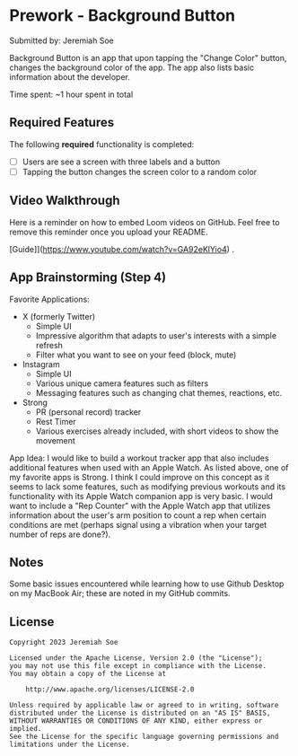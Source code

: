 # Prework - Background Button

Submitted by: Jeremiah Soe

Background Button is an app that upon tapping the "Change Color" button, changes the background color of the app. The app also lists basic information about the developer.

Time spent: ~1 hour spent in total

## Required Features

The following **required** functionality is completed:

- [ ] Users are see a screen with three labels and a button
- [ ] Tapping the button changes the screen color to a random color
 
## Video Walkthrough

Here is a reminder on how to embed Loom videos on GitHub. Feel free to remove this reminder once you upload your README. 

[Guide]](https://www.youtube.com/watch?v=GA92eKlYio4) .

## App Brainstorming (Step 4)
Favorite Applications:
- X (formerly Twitter)
    - Simple UI
    - Impressive algorithm that adapts to user's interests with a simple refresh
    - Filter what you want to see on your feed (block, mute)
- Instagram
    - Simple UI
    - Various unique camera features such as filters
    - Messaging features such as changing chat themes, reactions, etc.
- Strong
    - PR (personal record) tracker
    - Rest Timer
    - Various exercises already included, with short videos to show the movement

App Idea:
I would like to build a workout tracker app that also includes additional features when used with an Apple Watch. As listed above, one of my favorite apps is Strong. I think I could improve on this concept as it seems to lack some features, such as modifying previous workouts and its functionality with its Apple Watch companion app is very basic. I would want to include a "Rep Counter" with the Apple Watch app that utilizes information about the user's arm position to count a rep when certain conditions are met (perhaps signal using a vibration when your target number of reps are done?). 

## Notes
Some basic issues encountered while learning how to use Github Desktop on my MacBook Air; these are noted in my GitHub commits.

## License

    Copyright 2023 Jeremiah Soe

    Licensed under the Apache License, Version 2.0 (the "License");
    you may not use this file except in compliance with the License.
    You may obtain a copy of the License at

        http://www.apache.org/licenses/LICENSE-2.0

    Unless required by applicable law or agreed to in writing, software
    distributed under the License is distributed on an "AS IS" BASIS,
    WITHOUT WARRANTIES OR CONDITIONS OF ANY KIND, either express or implied.
    See the License for the specific language governing permissions and
    limitations under the License.
